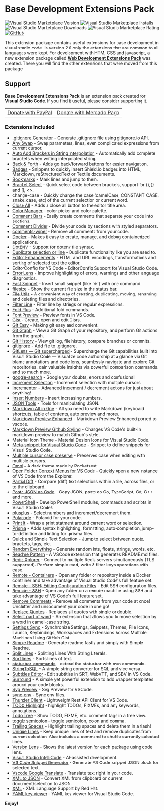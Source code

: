 # Base Development Extensions Pack

![Visual Studio Marketplace Version](https://img.shields.io/visual-studio-marketplace/v/ricardo-emerson.base-development-extensions-pack.svg?style=flat-square)
![Visual Studio Marketplace Installs](https://img.shields.io/visual-studio-marketplace/i/ricardo-emerson.base-development-extensions-pack.svg?style=flat-square)
![Visual Studio Marketplace Downloads](https://img.shields.io/visual-studio-marketplace/d/ricardo-emerson.base-development-extensions-pack.svg?style=flat-square)
![Visual Studio Marketplace Rating](https://img.shields.io/visual-studio-marketplace/r/ricardo-emerson.base-development-extensions-pack.svg?style=flat-square)
[![GitHub](https://img.shields.io/github/stars/ricardoemerson/base-development-extensions-pack.svg?style=flat-square)](https://github.com/ricardoemerson/base-development-extensions-pack)

This extension package contains useful extensions for base development in visual studio code. In version 2.0 only the extensions that are common to all languages were kept. For development with HTM, CSS and javascript, a new extension package called [**Web Development Extensions Pack**](https://marketplace.visualstudio.com/items?itemName=ricardo-emerson.web-development-extensions-pack) was created. There you will find the other extensions that were moved from this package.

## Support

**Base Development Extensions Pack** is an extension pack created for **Visual Studio Code**. If you find it useful, please consider supporting it.

<table align="center" width="60%" border="0">
  <tr>
    <td>
      <a title="PayPal" href="https://www.paypal.com/donate?hosted_button_id=X26H7L6AVMD96">
        Donate with PayPal
      </a>
    </td>
    <td>
      <a title="Mercado Pago" href="https://mpago.la/1LvP93a">
        Donate with Mercado Pago
      </a>
    </td>
  </tr>
</table>

### Extensions Included

- [.gitignore Generator](https:fcodezombiech.gitignore//marketplace.visualstudio.com/items?itemName=piotrpalarz.vscode-gitignore-generator) - Generate .gitignore file using gitignore.io API.
- [Any Swap](https://marketplace.visualstudio.com/items?itemName=wolray.any-swap) - Swap parameters, lines, even complicated expressions from current cursor.
- [Auto Add Brackets in String Interpolation](https://marketplace.visualstudio.com/items?itemName=aliariff.auto-add-brackets) - Automatically add complete brackets when writing interpolated string.
- [Back & Forth](https://marketplace.visualstudio.com/items?itemName=nick-rudenko.back-n-forth) - Adds go back/forward buttons for easier navigation.
- [Badges](https://marketplace.visualstudio.com/items?itemName=idleberg.badges) - Snippets to quickly insert Shield.io badges into HTML, Markdown, reStructuredText or Textile documents.
- [Bookmarks](https://marketplace.visualstudio.com/items?itemName=alefragnani.Bookmarks) - Mark lines and jump to them.
- [Bracket Select](https://marketplace.visualstudio.com/items?itemName=chunsen.bracket-select) - Quick select code between brackets, support for (),{} and [], <>.
- [change-case](https://marketplace.visualstudio.com/items?itemName=wmaurer.change-case) - Quickly change the case (camelCase, CONSTANT_CASE, snake_case, etc) of the current selection or current word.
- [Close All](https://marketplace.visualstudio.com/items?itemName=benjpas.close-all) - Adds a close all button to the editor title area.
- [Color Manager](https://marketplace.visualstudio.com/items?itemName=RoyAction.color-manager) - color picker and color palette.
- [Comment Bars](https://marketplace.visualstudio.com/items?itemName=zfzackfrost.commentbars) - Easily create comments that separate your code into sections.
- [Comment Divider](https://marketplace.visualstudio.com/items?itemName=stackbreak.comment-divider) - Divide your code by sections with styled separators.
- [comments-wiper](https://marketplace.visualstudio.com/items?itemName=Bruce.comments-wiper) - Remove all comments from your code.
- [Docker](https://marketplace.visualstudio.com/items?itemName=ms-azuretools.vscode-docker) - Makes it easy to create, manage, and debug containerized applications.
- [DotENV](https://marketplace.visualstudio.com/items?itemName=mikestead.dotenv) - Support for dotenv file syntax.
- [Duplicate selection or line](https://marketplace.visualstudio.com/items?itemName=geeebe.duplicate) - Duplicate functionality like you are used to.
- [Editor Enhancements](https://marketplace.visualstudio.com/items?itemName=gurayyarar.editorenhancements) - HTML and URL encodings, transformations and sorting of selected text the editor.
- [EditorConfig for VS Code](https://marketplace.visualstudio.com/items?itemName=EditorConfig.EditorConfig) - EditorConfig Support for Visual Studio Code.
- [Error Lens](https://marketplace.visualstudio.com/items?itemName=usernamehw.errorlens) - Improve highlighting of errors, warnings and other language diagnostics.
- [Fast Snippet](https://marketplace.visualstudio.com/items?itemName=giyyapan.fast-snippet) - Insert small snippet (like '=>') with one command.
- [filesize](https://marketplace.visualstudio.com/items?itemName=mkxml.vscode-filesize) - Show the current file size in the status bar.
- [File Utils](https://marketplace.visualstudio.com/items?itemName=sleistner.vscode-fileutils) - A convenient way of creating, duplicating, moving, renaming and deleting files and directories.
- [Filter Line](https://marketplace.visualstudio.com/items?itemName=everettjf.filter-line) - Filter line by strings or regular expressions.
- [Fold Plus](https://marketplace.visualstudio.com/items?itemName=dakara.dakara-foldplus) - Additional fold commands.
- [Font Preview](https://marketplace.visualstudio.com/items?itemName=ctcuff.font-preview) - Preview fonts in VS Code.
- [Gist](https://marketplace.visualstudio.com/items?itemName=kenhowardpdx.vscode-gist) - Create, open and edit Gists.
- [Git Easy](https://marketplace.visualstudio.com/items?itemName=bibhasdn.git-easy) - Making git easy and convenient.
- [Git Graph](https://marketplace.visualstudio.com/items?itemName=mhutchie.git-graph) - View a Git Graph of your repository, and perform Git actions from the graph.
- [Git History](https://marketplace.visualstudio.com/items?itemName=donjayamanne.githistory) - View git log, file history, compare branches or commits.
- [gitignore](https://marketplace.visualstudio.com/items?itemName=michelemelluso.gitignore) - Add file to .gitignore.
- [GitLens — Git supercharged](https://marketplace.visualstudio.com/items?itemName=eamodio.gitlens) - Supercharge the Git capabilities built into Visual Studio Code — Visualize code authorship at a glance via Git blame annotations and code lens, seamlessly navigate and explore Git repositories, gain valuable insights via powerful comparison commands, and so much more.
- [google-search](https://marketplace.visualstudio.com/items?itemName=kameshkotwani.google-search) - Google your doubts, errors and confusions!
- [Increment Selection](https://marketplace.visualstudio.com/items?itemName=albymor.increment-selection) - Increment selection with multiple cursors.
- [Incrementor](https://marketplace.visualstudio.com/items?itemName=nmsmith89.incrementor) - Advanced increment / decrement actions for just about anything!
- [Insert Numbers](https://marketplace.visualstudio.com/items?itemName=Asuka.insertnumbers) - Insert increasing numbers.
- [JSON Tools](https://marketplace.visualstudio.com/items?itemName=eriklynd.json-tools) - Tools for manipulating JSON.
- [Markdown All in One](https://marketplace.visualstudio.com/items?itemName=yzhang.markdown-all-in-one) - All you need to write Markdown (keyboard shortcuts, table of contents, auto preview and more).
- [Markdown Preview Enhanced](https://marketplace.visualstudio.com/items?itemName=shd101wyy.markdown-preview-enhanced) - Markdown Preview Enhanced ported to vscode.
- [Markdown Preview Github Styling](https://marketplace.visualstudio.com/items?itemName=bierner.markdown-preview-github-styles) - Changes VS Code's built-in markdown preview to match Github's style.
- [Material Icon Theme](https://marketplace.visualstudio.com/items?itemName=PKief.material-icon-theme) - Material Design Icons for Visual Studio Code.
- [Meta-snippet for Visual Studio Code](https://marketplace.visualstudio.com/items?itemName=wmontalvo.vsc-meta-snippet) - Snippet to define snippets for Visual Studio Code.
- [Multiple cursor case preserve](https://marketplace.visualstudio.com/items?itemName=Cardinal90.multi-cursor-case-preserve) - Preserves case when editing with multiple cursors.
- [Omni](https://marketplace.visualstudio.com/items?itemName=rocketseat.theme-omni) - A dark theme made by Rocketseat.
- [Open Folder Context Menus for VS Code](https://marketplace.visualstudio.com/items?itemName=chrisdias.vscode-opennewinstance) - Quickly open a new instance of VS Code from the Explorer.
- [Partial Diff](https://marketplace.visualstudio.com/items?itemName=ryu1kn.partial-diff) - Compare (diff) text selections within a file, across files, or to the clipboard.
- [Paste JSON as Code](https://marketplace.visualstudio.com/items?itemName=quicktype.quicktype) - Copy JSON, paste as Go, TypeScript, C#, C++ and more.
- [PowerShell](https://marketplace.visualstudio.com/items?itemName=ms-vscode.PowerShell) - Develop PowerShell modules, commands and scripts in Visual Studio Code!.
- [plusplus](https://marketplace.visualstudio.com/items?itemName=ksmithut.plusplus) - Select numbers and increment/decrement them.
- [Polacode](https://marketplace.visualstudio.com/items?itemName=pnp.polacode) - Polaroid for your code.
- [Print It](https://marketplace.visualstudio.com/items?itemName=bmalehorn.print-it) - Wrap a print statment around current word or selection.
- [Prisma](https://marketplace.visualstudio.com/items?itemName=Prisma.prisma) - Adds syntax highlighting, formatting, auto-completion, jump-to-definition and linting for .prisma files.
- [Quick and Simple Text Selection](https://marketplace.visualstudio.com/items?itemName=dbankier.vscode-quick-select) - Jump to select between quote, brackets, tags, etc.
- [Random Everything](https://marketplace.visualstudio.com/items?itemName=helixquar.randomeverything) - Generate random ints, floats, strings, words, etc.
- [Readme Pattern](https://marketplace.visualstudio.com/items?itemName=thomascsd.vscode-readme-pattern) - A VSCode extension that generates README.md files.
- [Redis Xplorer](https://marketplace.visualstudio.com/items?itemName=davidsekar.redis-xplorer) - Connect to multiple Redis servers simultaneously (TLS supported). Perform simple read, write & filter keys operations with ease.
- [Remote - Containers](https://marketplace.visualstudio.com/items?itemName=ms-vscode-remote.remote-containers) - Open any folder or repository inside a Docker container and take advantage of Visual Studio Code's full feature set.
- [Remote - SSH: Editing Configuration Files](https://marketplace.visualstudio.com/items?itemName=ms-vscode-remote.remote-ssh-edit) - Edit SSH configuration files.
- [Remote - SSH](https://marketplace.visualstudio.com/items?itemName=ms-vscode-remote.remote-ssh) - Open any folder on a remote machine using SSH and take advantage of VS Code's full feature set.
- [Remove Comments](https://marketplace.visualstudio.com/items?itemName=plibither8.remove-comments) - Remove all comments from your code at once! Unclutter and undocument your code in one go!
- [Replace Quotes](https://marketplace.visualstudio.com/items?itemName=edag94.replacequotes) - Replaces all quotes with single or double.
- [Select part of word](https://marketplace.visualstudio.com/items?itemName=mlewand.select-part-of-word) - An extension that allows you to move selection by a word in camel-case string.
- [Settings Sync](https://marketplace.visualstudio.com/items?itemName=Shan.code-settings-sync) - Synchronize Settings, Snippets, Themes, File Icons, Launch, Keybindings, Workspaces and Extensions Across Multiple Machines Using GitHub Gist.
- [Simple Readme](https://marketplace.visualstudio.com/items?itemName=maurodesouza.vscode-simple-readme) - Generate readme fastly and simply with Simple Readme.
- [Split Lines](https://marketplace.visualstudio.com/items?itemName=brainfit.split-lines) - Splitting Lines With String Literals.
- [Sort lines](https://marketplace.visualstudio.com/items?itemName=Tyriar.sort-lines) - Sorts lines of text.
- [statusbar-commands](https://marketplace.visualstudio.com/items?itemName=anweber.statusbar-commands) - extend the statusbar with own commands.
- [StringToSQL](https://marketplace.visualstudio.com/items?itemName=flpgdn.stringtosql) - A simple string converter for SQL and vice versa.
- [Subtitles Editor](https://marketplace.visualstudio.com/items?itemName=pepri.subtitles-editor) - Edit subtitles in SRT, WebVTT, and SBV in VS Code.
- [Surround](https://marketplace.visualstudio.com/items?itemName=yatki.vscode-surround) - A simple yet powerful extension to add wrapper templates around your code blocks.
- [Svg Preview](https://marketplace.visualstudio.com/items?itemName=SimonSiefke.svg-preview) - Svg Preview for VSCode.
- [sync-env](https://marketplace.visualstudio.com/items?itemName=dongido.sync-env) - Sync env files.
- [Thunder Client](https://marketplace.visualstudio.com/items?itemName=rangav.vscode-thunder-client) - Lightweight Rest API Client for VS Code.
- [TODO Highlight](https://marketplace.visualstudio.com/items?itemName=wayou.vscode-todo-highlight) - highlight TODOs, FIXMEs, and any keywords, annotations.
- [Todo Tree](https://marketplace.visualstudio.com/items?itemName=Gruntfuggly.todo-tree) - Show TODO, FIXME, etc. comment tags in a tree view.
- [toggle semicolon](https://marketplace.visualstudio.com/items?itemName=awesomektvn.toggle-semicolon) - toggle semicolon, colon and comma.
- [Trailing Spaces](https://marketplace.visualstudio.com/items?itemName=shardulm94.trailing-spaces) - Highlight trailing spaces and delete them in a flash!
- [Unique Lines](https://marketplace.visualstudio.com/items?itemName=bibhasdn.unique-lines) - Keep unique lines of text and remove duplicates from current selection. Also includes a command to shuffle currently selected lines.
- [Version Lens](https://marketplace.visualstudio.com/items?itemName=pflannery.vscode-versionlens) - Shows the latest version for each package using code lens.
- [Visual Studio IntelliCode](https://marketplace.visualstudio.com/items?itemName=VisualStudioExptTeam.vscodeintellicode) - AI-assisted development.
- [VS Code Snippet Generator](https://marketplace.visualstudio.com/items?itemName=dkultasev.vs-code-snippet-generator) - Generate VS Code snippet JSON block for selected text.
- [Vscode Google Translate](https://marketplace.visualstudio.com/items?itemName=funkyremi.vscode-google-translate) - Translate text right in your code.
- [XML to JSON](https://marketplace.visualstudio.com/items?itemName=buianhthang.xml2json) - Convert XML from clipboard or current document/selection to JSON.
- [XML](https://marketplace.visualstudio.com/items?itemName=redhat.vscode-xml) - XML Language Support by Red Hat.
- [YAML key viewer](https://marketplace.visualstudio.com/items?itemName=cybai.yaml-key-viewer) - YAML key viewer for Visual Studio Code.

**Enjoy!**
